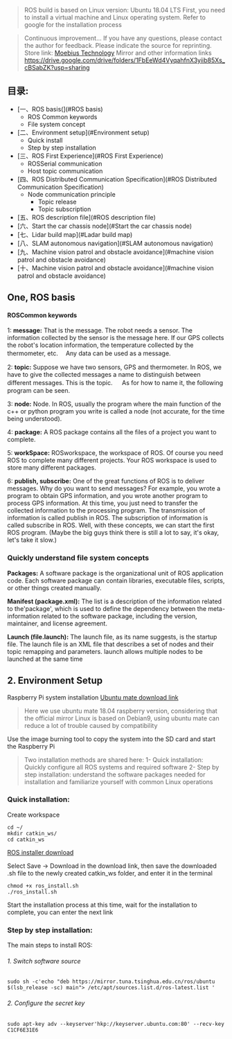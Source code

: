 > ROS build is based on Linux version: Ubuntu 18.04 LTS
First, you need to install a virtual machine and Linux operating system. Refer to google for the installation process

> Continuous improvement... If you have any questions, please contact the author for feedback. Please indicate the source for reprinting.
Store link: [Moebius Technology](https://www.aliexpress.com/store/5248059?spm=a2g0o.store_home.pcShopHead_352031876.0)
> Mirror and other information links https://drive.google.com/drive/folders/1FbEeWd4VyqahfnX3yiib85Xs_cBSabZK?usp=sharing

## 目录:
- [一、ROS basis(](#ROS basis)
    - ROS Common keywords
    - File system concept
- [二、Environment setup](#Environment setup)
    - Quick install
    - Step by step installation
- [三、ROS First Experience](#ROS First Experience)
    - ROSSerial communication
    - Host topic communication
- [四、ROS Distributed Communication Specification](#ROS Distributed Communication Specification)
    - Node communication principle
        - Topic release
        - Topic subscription
- [五、ROS description file](#ROS description file)
- [六、Start the car chassis node](#Start the car chassis node)
- [七、Lidar build map](#Ladar build map)
- [八、SLAM autonomous navigation](#SLAM autonomous navigation)
- [九、Machine vision patrol and obstacle avoidance](#machine vision patrol and obstacle avoidance)
- [十、Machine vision patrol and obstacle avoidance](#machine vision patrol and obstacle avoidance)


<h2 id="ROS basis">One, ROS basis</h2>

#### ROSCommon keywords
1: **message:** That is the message. The robot needs a sensor. The information collected by the sensor is the message here. If our GPS collects the robot's location information, the temperature collected by the thermometer, etc. 　Any data can be used as a message.

2: **topic:** Suppose we have two sensors, GPS and thermometer. In ROS, we have to give the collected messages a name to distinguish between different messages. This is the topic. 　 As for how to name it, the following program can be seen.

3: **node:** Node. In ROS, usually the program where the main function of the c++ or python program you write is called a node (not accurate, for the time being understood).

4: **package:** A ROS package contains all the files of a project you want to complete.

5: **workSpace:** ROSworkspace, the workspace of ROS. Of course you need ROS to complete many different projects. Your ROS workspace is used to store many different packages.

6: **publish, subscribe:** One of the great functions of ROS is to deliver messages. Why do you want to send messages? For example, you wrote a program to obtain GPS information, and you wrote another program to process GPS information. At this time, you just need to transfer the collected information to the processing program. The transmission of information is called publish in ROS. The subscription of information is called subscribe in ROS.
Well, with these concepts, we can start the first ROS program. (Maybe the big guys think there is still a lot to say, it's okay, let's take it slow.)

### Quickly understand file system concepts

**Packages:**
A software package is the organizational unit of ROS application code. Each software package can contain libraries, executable files, scripts, or other things created manually.

**Manifest (package.xml):**
The list is a description of the information related to the'package', which is used to define the dependency between the meta-information related to the software package, including the version, maintainer, and license agreement.

**Launch (file.launch):**
The launch file, as its name suggests, is the startup file. The launch file is an XML file that describes a set of nodes and their topic remapping and parameters. launch allows multiple nodes to be launched at the same time

<h2 id="Environment Setup">2. Environment Setup</h2>

Raspberry Pi system installation
[Ubuntu mate download link](https://ubuntu-mate.org/download/)
> Here we use ubuntu mate 18.04 raspberry version, considering that the official mirror Linux is based on Debian9, using ubuntu mate can reduce a lot of trouble caused by compatibility

Use the image burning tool to copy the system into the SD card and start the Raspberry Pi

> Two installation methods are shared here:
> 1- Quick installation: Quickly configure all ROS systems and required software
> 2- Step by step installation: understand the software packages needed for installation and familiarize yourself with common Linux operations
### Quick installation:

Create workspace
```
cd ~/
mkdir catkin_ws/
cd catkin_ws
```


[ROS installer download](http://note.youdao.com/noteshare?id=1ef5dfc12838a78a88ddad77eeabaf65&sub=2D88F56A7DA742BE9A7A151467C8D96A)

Select Save -> Download in the download link, then save the downloaded .sh file to the newly created catkin_ws folder, and enter it in the terminal
```
chmod +x ros_install.sh
./ros_install.sh
```
Start the installation process at this time, wait for the installation to complete, you can enter the next link


### Step by step installation:


The main steps to install ROS:
###### 1. Switch software source
```
sudo sh -c'echo "deb https://mirror.tuna.tsinghua.edu.cn/ros/ubuntu $(lsb_release -sc) main"> /etc/apt/sources.list.d/ros-latest.list '
```
###### 2. Configure the secret key
```
sudo apt-key adv --keyserver'hkp://keyserver.ubuntu.com:80' --recv-key C1CF6E31E6
